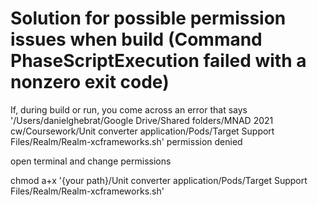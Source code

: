 #  Solution for possible permission issues when build (Command PhaseScriptExecution failed with a nonzero exit code)
If, during build or run, you come across an error that says '/Users/danielghebrat/Google Drive/Shared folders/MNAD 2021 cw/Coursework/Unit converter application/Pods/Target Support Files/Realm/Realm-xcframeworks.sh' permission denied

open terminal and change permissions 

chmod a+x '{your path}/Unit converter application/Pods/Target Support Files/Realm/Realm-xcframeworks.sh'

